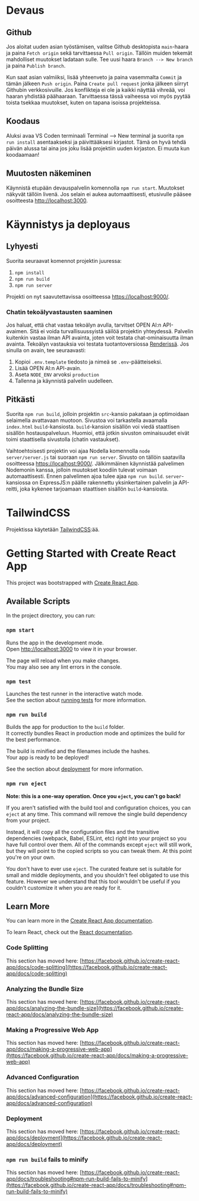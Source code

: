 # Devaus

## Github

Jos aloitat uuden asian työstämisen, valitse Github desktopista `main`-haara ja paina `Fetch origin` sekä tarvittaessa `Pull origin`. Tällöin muiden tekemät mahdolliset muutokset ladataan sulle. Tee uusi haara `Branch --> New branch` ja paina `Publish branch`.

Kun saat asian valmiiksi, lisää yhteenveto ja paina vasemmalta `Commit` ja tämän jälkeen `Push origin`. Paina `Create pull request` jonka jälkeen siirryt Githubin verkkosivuille. Jos konflikteja ei ole ja kaikki näyttää vihreää, voi haaran yhdistää päähaaraan. Tarvittaessa tässä vaiheessa voi myös pyytää toista tsekkaa muutokset, kuten on tapana isoissa projekteissa.

## Koodaus

Aluksi avaa VS Coden terminaali Terminal --> New terminal ja suorita `npm run install` asentaakseksi ja päivittääksesi kirjastot. Tämä on hyvä tehdä päivän alussa tai aina jos joku lisää projektiin uuden kirjaston. Ei muuta kun koodaamaan!

## Muutosten näkeminen

Käynnistä etupään devauspalvelin komennolla `npm run start`. Muutokset näkyvät tällöin livenä. Jos selain ei aukea automaattisesti, etusivulle pääsee osoitteesta [http://localhost:3000](http://localhost:3000).

# Käynnistys ja deployaus

## Lyhyesti

Suorita seuraavat komennot projektin juuressa:

1. `npm install`
2. `npm run build`
3. `npm run server`

Projekti on nyt saavutettavissa osoitteessa [https://localhost:9000/](https://localhost:9000/).

### Chatin tekoälyvastausten saaminen

Jos haluat, että chat vastaa tekoälyn avulla, tarvitset OPEN AI:n API-avaimen. Sitä ei voida turvallisuussyistä säilöä projektin yhteydessä. Palvelin kuitenkin vastaa ilman API avainta, joten voit testata chat-ominaisuutta ilman avainta. Tekoälyn vastauksia voi testata tuotantoversiossa [Renderissä](https://tunteetovatkaikille.onrender.com). Jos sinulla on avain, tee seuraavasti:

1. Kopioi `.env.template` tiedosto ja nimeä se `.env`-päätteiseksi.
2. Lisää OPEN AI:n API-avain.
3. Aseta `NODE_ENV` arvoksi `production`
4. Tallenna ja käynnistä palvelin uudelleen.

## Pitkästi

Suorita `npm run build`, jolloin projektin `src`-kansio pakataan ja optimoidaan selaimella avattavaan muotoon. Sivustoa voi tarkastella avaamalla `index.html` `build`-kansiosta. `build`-kansion sisällön voi viedä staattisen sisällön hostauspalveluun. Huomioi, että jotkin sivuston ominaisuudet eivät toimi staattisella sivustolla (chatin vastaukset).

Vaihtoehtoisesti projektin voi ajaa Nodella komennolla `node server/server.js` tai suoraan `npm run server`. Sivusto on tällöin saatavilla osoitteessa [https://localhost:9000/](https://localhost:9000/). Jälkimmäinen käynnistää palvelimen Nodemonin kanssa, jolloin muutokset koodiin tulevat voimaan automaattisesti. Ennen palvelimen ajoa tulee ajaa `npm run build`. `server`-kansiossa on ExpressJS:n päälle rakennettu yksinkertainen palvelin ja API-reitti, joka kykenee tarjoamaan staattisen sisällön `build`-kansiosta.

# TailwindCSS

Projektissa käytetään [TailwindCSS](https://tailwindcss.com/):ää.

# Getting Started with Create React App

This project was bootstrapped with [Create React App](https://github.com/facebook/create-react-app).

## Available Scripts

In the project directory, you can run:

### `npm start`

Runs the app in the development mode.\
Open [http://localhost:3000](http://localhost:3000) to view it in your browser.

The page will reload when you make changes.\
You may also see any lint errors in the console.

### `npm test`

Launches the test runner in the interactive watch mode.\
See the section about [running tests](https://facebook.github.io/create-react-app/docs/running-tests) for more information.

### `npm run build`

Builds the app for production to the `build` folder.\
It correctly bundles React in production mode and optimizes the build for the best performance.

The build is minified and the filenames include the hashes.\
Your app is ready to be deployed!

See the section about [deployment](https://facebook.github.io/create-react-app/docs/deployment) for more information.

### `npm run eject`

**Note: this is a one-way operation. Once you `eject`, you can't go back!**

If you aren't satisfied with the build tool and configuration choices, you can `eject` at any time. This command will remove the single build dependency from your project.

Instead, it will copy all the configuration files and the transitive dependencies (webpack, Babel, ESLint, etc) right into your project so you have full control over them. All of the commands except `eject` will still work, but they will point to the copied scripts so you can tweak them. At this point you're on your own.

You don't have to ever use `eject`. The curated feature set is suitable for small and middle deployments, and you shouldn't feel obligated to use this feature. However we understand that this tool wouldn't be useful if you couldn't customize it when you are ready for it.

## Learn More

You can learn more in the [Create React App documentation](https://facebook.github.io/create-react-app/docs/getting-started).

To learn React, check out the [React documentation](https://reactjs.org/).

### Code Splitting

This section has moved here: [https://facebook.github.io/create-react-app/docs/code-splitting](https://facebook.github.io/create-react-app/docs/code-splitting)

### Analyzing the Bundle Size

This section has moved here: [https://facebook.github.io/create-react-app/docs/analyzing-the-bundle-size](https://facebook.github.io/create-react-app/docs/analyzing-the-bundle-size)

### Making a Progressive Web App

This section has moved here: [https://facebook.github.io/create-react-app/docs/making-a-progressive-web-app](https://facebook.github.io/create-react-app/docs/making-a-progressive-web-app)

### Advanced Configuration

This section has moved here: [https://facebook.github.io/create-react-app/docs/advanced-configuration](https://facebook.github.io/create-react-app/docs/advanced-configuration)

### Deployment

This section has moved here: [https://facebook.github.io/create-react-app/docs/deployment](https://facebook.github.io/create-react-app/docs/deployment)

### `npm run build` fails to minify

This section has moved here: [https://facebook.github.io/create-react-app/docs/troubleshooting#npm-run-build-fails-to-minify](https://facebook.github.io/create-react-app/docs/troubleshooting#npm-run-build-fails-to-minify)
